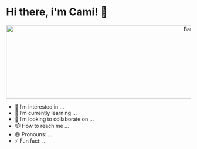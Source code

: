 # Hi there, i'm Cami!  👋

<p align="center">
  <img src="https://i.pinimg.com/736x/d1/ca/23/d1ca2368f80d4cc04789697e6a242c59.jpg" alt="Banner" width="1000" height="200"/>
</p>

- 👀 I’m interested in ...
- 🌱 I’m currently learning ...
- 💞️ I’m looking to collaborate on ...
- 📫 How to reach me ...
- 😄 Pronouns: ...
- ⚡ Fun fact: ...
